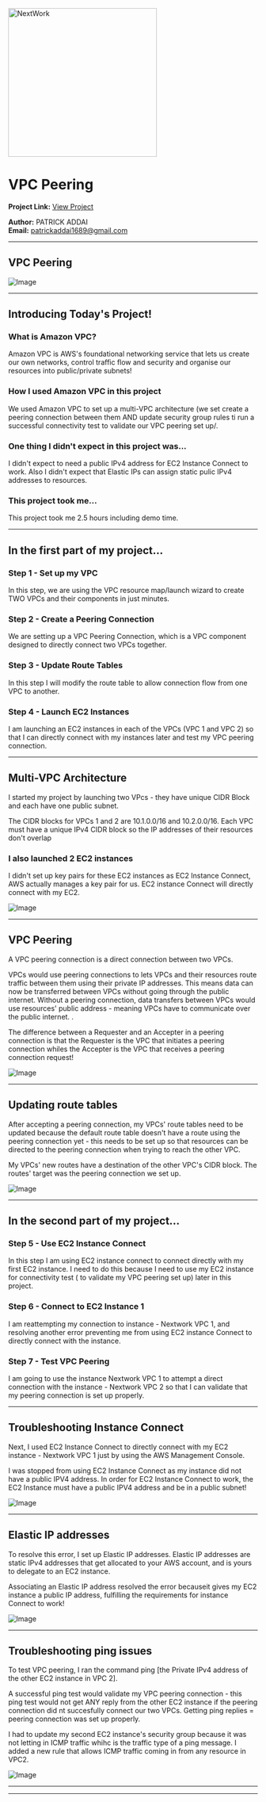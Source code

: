 <img src="https://cdn.prod.website-files.com/677c400686e724409a5a7409/6790ad949cf622dc8dcd9fe4_nextwork-logo-leather.svg" alt="NextWork" width="300" />

# VPC Peering

**Project Link:** [View Project](http://learn.nextwork.org/projects/aws-networks-peering)

**Author:** PATRICK ADDAI  
**Email:** patrickaddai1689@gmail.com

---

## VPC Peering

![Image](http://learn.nextwork.org/refreshed_amber_shy_cantaloupe/uploads/aws-networks-peering_88727bef)

---

## Introducing Today's Project!

### What is Amazon VPC?

Amazon VPC is AWS's foundational networking service that lets us create our own networks, control traffic flow and security and organise our resources into public/private subnets!

### How I used Amazon VPC in this project

We used Amazon VPC to set up a multi-VPC architecture (we set create a peering connection between them AND update security group rules ti run a successful connectivity test to validate our VPC peering set up/.

### One thing I didn't expect in this project was...

I didn't expect to need a public IPv4 address for EC2 Instance Connect to work. Also I didn't expect that Elastic IPs can assign static pulic IPv4 addresses to resources. 

### This project took me...

This project took me 2.5 hours including demo time.

---

## In the first part of my project...

### Step 1 - Set up my VPC

In this step, we are using the VPC resource map/launch wizard to create TWO VPCs and their components in just minutes.

### Step 2 - Create a Peering Connection

We are setting up a VPC Peering Connection, which is a VPC component designed to directly connect two VPCs together.

### Step 3 - Update Route Tables

In this step I will modify the route table to allow connection flow from one VPC to another.

### Step 4 - Launch EC2 Instances

I am launching an EC2 instances in each of the VPCs (VPC 1 and VPC 2) so that I can directly connect with my instances later and test my VPC peering connection.

---

## Multi-VPC Architecture

I started my project by launching two VPcs - they have unique CIDR Block and each have one public subnet.

The CIDR blocks for VPCs 1 and 2 are 10.1.0.0/16 and 10.2.0.0/16. Each VPC must have a unique IPv4 CIDR block so the IP addresses of their resources don't overlap

### I also launched 2 EC2 instances

I didn't set up key pairs for these EC2 instances as EC2 Instance Connect, AWS actually manages a key pair for us. EC2 instance Connect will directly connect with my EC2.

![Image](http://learn.nextwork.org/refreshed_amber_shy_cantaloupe/uploads/aws-networks-peering_11111111)

---

## VPC Peering

A VPC peering connection is a direct connection between two VPCs.

VPCs would use peering connections to lets VPCs and their resources route traffic between them using their private IP addresses. This means data can now be transferred between VPCs without going through the public internet. Without a peering connection, data transfers between VPCs would use resources' public address - meaning VPCs have to communicate over the public internet. . 

The difference between a Requester and an Accepter in a peering connection is that  the Requester is the VPC that initiates a peering connection whiles the Accepter is the VPC that receives a peering connection request!

![Image](http://learn.nextwork.org/refreshed_amber_shy_cantaloupe/uploads/aws-networks-peering_1cbb1b88)

---

## Updating route tables

After accepting a peering connection, my VPCs' route tables need to be updated because the default route table doesn't have a route using the peering connection yet - this needs to be set up so that resources can be directed to the peering connection when trying to reach the other VPC.

My VPCs' new routes have a destination of the other VPC's CIDR block. The routes' target was the peering connection we set up.

![Image](http://learn.nextwork.org/refreshed_amber_shy_cantaloupe/uploads/aws-networks-peering_4a9e8014)

---

## In the second part of my project...

### Step 5 - Use EC2 Instance Connect

In this step I am using EC2 instance connect to connect directly with my first EC2 instance. I need to do this because I need to use my EC2 instance for connectivity test ( to validate my VPC peering set up) later in this project.

### Step 6 - Connect to EC2 Instance 1

I am reattempting my connection to instance - Nextwork VPC 1, and resolving another error preventing me from using EC2 instance Connect to directly connect with the instance.


### Step 7 - Test VPC Peering

I am going to use the instance Nextwork VPC 1 to attempt a direct connection with the instance - Nextwork VPC 2 so that I can validate that my peering connection is set up properly.

---

## Troubleshooting Instance Connect

Next, I used EC2 Instance Connect to directly connect with my EC2 instance - Nextwork VPC 1 just by using the AWS Management Console.

I was stopped from using EC2 Instance Connect as my instance did not have a public IPV4 address. In order for EC2 Instance Connect to work, the EC2 Instance must have a public IPV4 address and be in a public subnet!

![Image](http://learn.nextwork.org/refreshed_amber_shy_cantaloupe/uploads/aws-networks-peering_7685490c)

---

## Elastic IP addresses

To resolve this error, I set up Elastic IP addresses. Elastic IP addresses are static IPv4 addresses that get allocated to your AWS account, and is yours to delegate to an EC2 instance.

Associating an Elastic IP address resolved the error becauseit gives my EC2 instance a public IP address, fulfilling the requirements for instance Connect to work!

![Image](http://learn.nextwork.org/refreshed_amber_shy_cantaloupe/uploads/aws-networks-peering_45663498)

---

## Troubleshooting ping issues

To test VPC peering, I ran the command ping [the Private IPv4 address of  the other EC2 instance in VPC 2].

A successful ping test would validate my VPC peering connection - this ping test would not get ANY reply from the other EC2 instance if the peering connection did nt succesfully connect our two VPCs. Getting ping replies = peering connection was set up properly.

I had to update my second EC2 instance's security group because it was not letting in ICMP traffic whihc is the traffic type of a ping message. I added a new rule that allows ICMP traffic coming in from any resource in VPC2.

![Image](http://learn.nextwork.org/refreshed_amber_shy_cantaloupe/uploads/aws-networks-peering_7a29d352)

---

---
